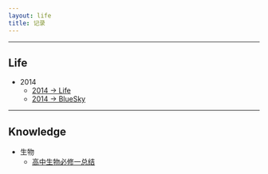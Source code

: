 ```yaml
---
layout: life
title: 记录
---
```


-----------------------------------------------

## Life ##
* 2014
  * [2014 -> Life](/life/2014/life.html)
  * [2014 -> BlueSky](/life/2014/bluesky.html)

-----------------------------------------------

## Knowledge ##
* 生物
  * [高中生物必修一总结]()